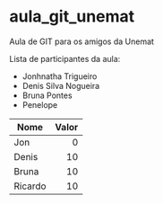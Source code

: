 # aula_git_unemat
Aula de GIT para os amigos da Unemat

Lista de participantes da aula:

* Jonhnatha Trigueiro
* Denis Silva Nogueira
* Bruna Pontes
* Penelope

| Nome | Valor |
| --- | ---: |
| Jon | 0 |
| Denis | 10 | 
| Bruna | 10 | 
| Ricardo | 10 |